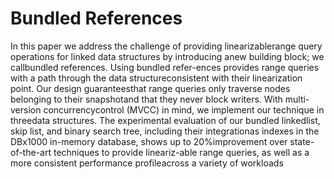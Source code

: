 # Bundled References

In this paper we address the challenge of providing linearizablerange query operations for linked data structures by introducing anew building block; we callbundled references. Using bundled refer-ences provides range queries with a path through the data structureconsistent with their linearization point. Our design guaranteesthat range queries only traverse nodes belonging to their snapshotand that they never block writers. With multi-version concurrencycontrol (MVCC) in mind, we implement our technique in threedata structures. The experimental evaluation of our bundled linkedlist, skip list, and binary search tree, including their integrationas indexes in the DBx1000 in-memory database, shows up to 20%improvement over state-of-the-art techniques to provide lineariz-able range queries, as well as a more consistent performance profileacross a variety of workloads
